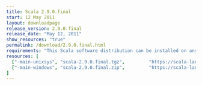 ```yaml
---
title: Scala 2.9.0.final
start: 12 May 2011
layout: downloadpage
release_version: 2.9.0.final
release_date: "May 12, 2011"
show_resources: "true"
permalink: /download/2.9.0.final.html
requirements: "This Scala software distribution can be installed on any Unix-like or Windows system. It requires the Java runtime version 1.6 or 1.7."
resources: [
  ["-main-unixsys", "scala-2.9.0.final.tgz",         "https://scala-lang.org/files/archive/scala-2.9.0.final.tgz",         "Mac OS X, Unix, Cygwin",  "25 MB"],
  ["-main-windows", "scala-2.9.0.final.zip",         "https://scala-lang.org/files/archive/scala-2.9.0.final.zip",         "Windows",                 "25 MB"]
]
---
```




